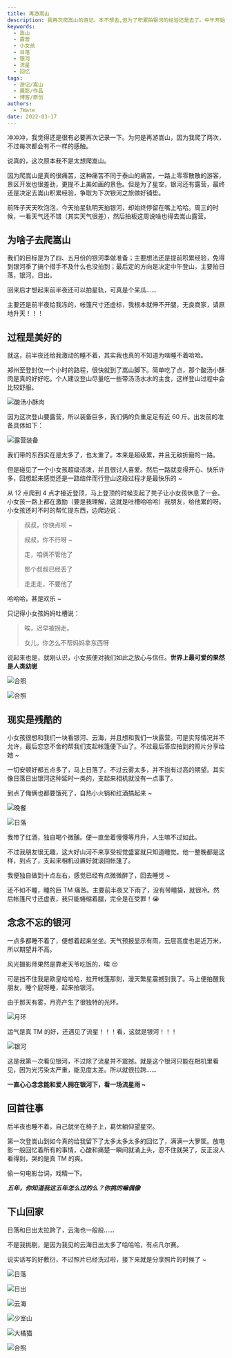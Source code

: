```yaml
---
title: 再游嵩山
description: 我再次爬嵩山的游记。本不想去,但为了积累拍银河的经验还是去了。中午开始登山,装备很多也很重。遇到一个活泼的小女孩,让过程很开心。到山顶吃饭看日落,帐篷太小睡得不舒服。凌晨看到了银河,虽然不太清晰,还遇到了流星。我坐着回忆往事,看日出后就下山了。这次虽然辛苦,但过程是开心的,留下了许多回忆。
keywords:
  - 嵩山
  - 露营
  - 小女孩
  - 日落
  - 银河
  - 流星
  - 回忆
tags:
  - 游记/嵩山
  - 摄影/作品
  - 博客/原创
authors:
  - 7Wate
date: 2022-03-17
---
```


冲冲冲，我觉得还是很有必要再次记录一下。为何是再游嵩山，因为我爬了两次，不过每次都会有不一样的感触。

说真的，这次原本我不是太想爬嵩山。

因为爬嵩山是真的很痛苦，这种痛苦不同于泰山的痛苦，一路上零零散散的游客，景区开发也很差劲，更提不上美如画的景色。但是为了星空，银河还有露营，最终还是决定去嵩山积累经验，争取为下次银河之旅做好铺垫。

前阵子天天吹泡泡，今天拍星轨明天拍银河，却始终停留在嘴上哈哈。周三的时候，一看天气还不错（其实天气很差），然后拍板这周说啥也得去嵩山露营。

## 为啥子去爬嵩山

我们的目标是为了四、五月份的银河季做准备；主要想法还是提前积累经验，免得到银河季了搞个措手不及什么也没拍到；最后定的方向是决定中午登山，主要拍日落，银河，日出。

回来后才想起来前半夜还可以拍星轨，可真是个呆瓜……

主要还是前半夜给我冻的，帐篷尺寸还虚标，我根本就伸不开腿，无良商家，请原地升天！！！

## 过程是美好的

就这，前半夜还给我激动的睡不着，其实我也真的不知道为啥睡不着哈哈。

郑州至登封仅一个小时的路程，很快就到了嵩山脚下。简单吃了点，那个酸汤小酥肉是真的好好吃。个人建议登山尽量吃一些带汤汤水水的主食，这样登山过程中会比较舒服。

![酸汤小酥肉](https://static.7wate.com/img/2022/03/17/e40ed44463b61.jpg)

因为这次登山要露营，所以装备巨多，我们俩的负重足足有近 60 斤。出发前的准备具体如下：

![露营装备](https://static.7wate.com/img/2022/03/17/d929e744e9040.png)

我们带的东西实在是太多了，也太重了。本来是超级累，并且无敌折磨的一路。

但是碰见了一个小女孩超级活泼，并且很讨人喜爱。然后一路就变得开心、快乐许多，回想起来感觉还是一路结伴而行登山这段过程才是最快乐的 ~

从 12 点爬到 4 点才接近登顶，马上登顶的时候支起了凳子让小女孩休息了一会。小女孩一路上都在激励（要是我理解，这就是吐槽哈哈哈）我朋友，给他累的呀。小女孩还时不时的帮忙提东西，边爬边说：

> 叔叔，你快点呗 ~
>
> 叔叔，你不行呀 ~
>
> 走，咱俩不管他了
>
> 那个叔叔已经丢了
>
> 走走走，不要他了

哈哈哈，甚是欢乐 ~

只记得小女孩妈妈吐槽说：

> 唉，迟早被拐走。
>
> 女儿，你怎么不帮妈妈拿东西呀

说起来也是，就刚认识，小女孩便对我们如此之放心与信任。**世界上最可爱的果然是人类幼崽**

![合照](https://static.7wate.com/img/2022/03/17/e3c5420154abb.jpg)

![合照](https://static.7wate.com/img/2022/03/17/9287cb3dde7f6.jpg)

## 现实是残酷的

小女孩很想和我们一块看银河、云海，并且想和我们一块露营。可是实际情况并不允许，最后恋恋不舍的帮我们支起帐篷便下山了。不过最后答应拍到的照片分享给她 ~

一切安顿好都五点多了，马上日落了。不过云雾太多，并不抱有过高的期望。其实像日落日出银河这种延时一类的，支起来相机就没有一点事了。

到点了俺俩也都要饿死了，自热小火锅和红酒搞起来 ~

![晚餐](https://static.7wate.com/img/2022/03/17/c09eee3d9fe7a.jpg)

![日落](https://static.7wate.com/img/2022/03/17/fec803245db6f.jpg)

我带了红酒，独自喝个微醺。便一直坐着慢慢等月升，人生嘛不过如此。

不过我朋友很无趣，这大好山河不来享受视觉盛宴就只知道睡觉。他一整晚都是这样，到点了，支起来相机设置好就滚回帐篷了。

我便独自做到十点左右，感觉已经有点微微醉了，回去睡觉 ~

还不如不睡，睡的巨 TM 痛苦。主要前半夜又下雨了，没有带睡袋，就很冷。然后帐篷尺寸还虚表，我只能蜷缩着腿，完全是在受罪！😭

## 念念不忘的银河

一点多都睡不着了，便想着起来坐坐。天气预报显示有雨，云层高度也是近万米，所以期望并不高。

风光摄影师果然是靠老天爷吃饭的，唉 😔

可是挡不住我是欧皇哈哈哈，拉开帐篷那刻，漫天繁星震撼到我了。马上便拍醒我朋友，睡个屁呀睡，起来拍银河。

由于那天有雾，月亮产生了很独特的光环。

![月环](https://static.7wate.com/img/2022/03/17/d5b5aa8135bdc.jpg)

运气是真 TM 的好，还遇见了流星！！！看，这就是银河！！！

![银河](https://static.7wate.com/img/2022/03/17/4e886963623e9.jpg)

这是我第一次看见银河，不过除了流星并不震撼。就是这个银河只能在相机里看见，因为光污染太严重，能见度太差。所以就很拉跨……

**一直心心念念能和爱人拥在银河下，看一场流星雨 ~**

## 回首往事

后半夜也睡不着，自己就坐在椅子上，葛优躺仰望星空。

第一次登嵩山到如今真的给我留下了太多太多太多的回忆了，满满一大箩筐。放电影一般回忆着所有的事情，心酸和痛楚一瞬间就涌上头，忍不住就哭了，反正没人看得到，哭的是真 TM 的爽。

偷一句电影台词，戏精一下。

***五年，你知道我这五年怎么过的么？你挑的嘛偶像***

## 下山回家

日落和日出太拉跨了，云海也一般般……

不是我挑剔，是因为我见的云海日出太多了哈哈哈，有点凡尔赛。

说实话写的好敷衍，不过照片已经洗过啦，接下来就是分享照片的时候了 ~

![日落](https://static.7wate.com/img/2022/03/17/956e1ea45f4cd.jpg)

![日出](https://static.7wate.com/img/2022/03/17/5c015f4f7eb38.jpg)

![云海](https://static.7wate.com/img/2022/03/17/cbf9ee34d8a98.jpg)

![少室山](https://static.7wate.com/img/2022/03/17/3fac3fdeb4a85.jpg)

![大橘猫](https://static.7wate.com/img/2022/03/17/3a5d378bca76d.jpg)

![合照](https://static.7wate.com/img/2022/03/17/7519f053a9995.jpg)
